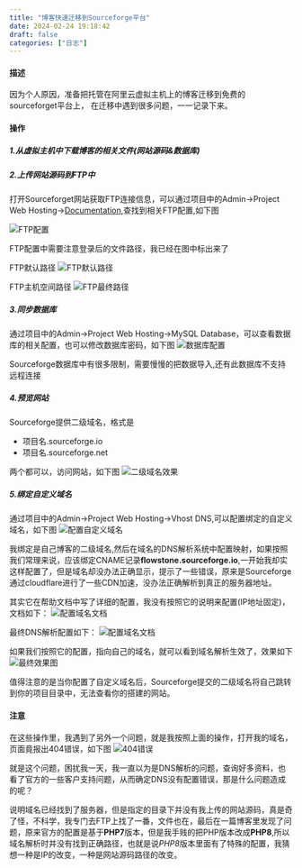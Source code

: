 ```yaml
---
title: "博客快速迁移到Sourceforge平台"
date: 2024-02-24 19:18:42
draft: false
categories: ["日志"]
---
```


#### 描述
因为个人原因，准备把托管在阿里云虚拟主机上的博客迁移到免费的sourceforget平台上，
在迁移中遇到很多问题，一一记录下来。

#### 操作
##### 1.从虚拟主机中下载博客的相关文件(网站源码&数据库)

##### 2.上传网站源码到FTP中
打开Sourceforget网站获取FTP连接信息，可以通过项目中的Admin->Project Web Hosting->[Documentation](https://sourceforge.net/p/forge/documentation/Project%20Web%20Services/),查找到相关FTP配置,如下图

![FTP配置](https://ueyao.github.io/image-hosting/blog/2024/0224/01.png)

FTP配置中需要注意登录后的文件路径，我已经在图中标出来了

FTP默认路径
![FTP默认路径](https://ueyao.github.io/image-hosting/blog/2024/0224/02.png)

FTP主机空间路径
![FTP最终路径](https://ueyao.github.io/image-hosting/blog/2024/0224/03.png)

##### 3.同步数据库
通过项目中的Admin->Project Web Hosting->MySQL Database，可以查看数据库的相关配置，也可以修改数据库密码，如下图
![数据库配置](https://ueyao.github.io/image-hosting/blog/2024/0224/04.png)

Sourceforge数据库中有很多限制，需要慢慢的把数据导入,还有此数据库不支持远程连接

##### 4.预览网站
Sourceforge提供二级域名，格式是
* 项目名.sourceforge.io
* 项目名.sourceforge.net

两个都可以，访问网站，如下图
![二级域名效果](https://ueyao.github.io/image-hosting/blog/2024/0224/05.png)

##### 5.绑定自定义域名
通过项目中的Admin->Project Web Hosting->Vhost DNS,可以配置绑定的自定义域名，如下图
![配置自定义域名](https://ueyao.github.io/image-hosting/blog/2024/0224/06.png)

我绑定是自己博客的二级域名,然后在域名的DNS解析系统中配置映射，如果按照我们常理来说，应该绑定CNAME记录**flowstone.sourceforge.io**,一开始我却实这样配置了，但是域名却没办法正确显示，提示了一些错误，原来是Sourceforge通过cloudflare进行了一些CDN加速，没办法正确解析到真正的服务器地址。

其实它在帮助文档中写了详细的配置，我没有按照它的说明来配置(IP地址固定)，文档如下：
![配置域名文档](https://ueyao.github.io/image-hosting/blog/2024/0224/07.png)

最终DNS解析配置如下：
![配置域名文档](https://ueyao.github.io/image-hosting/blog/2024/0224/10.png)


如果我们按照它的配置，指向自己的域名，就可以看到域名解析生效了，效果如下
![最终效果图](https://ueyao.github.io/image-hosting/blog/2024/0224/08.png)

值得注意的是当你配置了自定义域名后，Sourceforge提交的二级域名将自己跳转到你的项目目录中，无法查看你的搭建的网站。


#### 注意

在这些操作里，我遇到了另外一个问题，就是我按照上面的操作，打开我的域名，页面竟报出404错误，如下图
![404错误](https://ueyao.github.io/image-hosting/blog/2024/0224/09.png)

就是这个问题，困扰我一天，我一直以为是DNS解析的问题，查询好多资料，也看了官方的一些客户支持问题，从而确定DNS没有配置错误，那是什么问题造成的呢？

说明域名已经找到了服务器，但是指定的目录下并没有我上传的网站源码，真是奇了怪，不科学，我专门去FTP上找了一番，文件也在，最后在一篇博客里发现了问题，原来官方的配置是基于**PHP7**版本，但是我手贱的把PHP版本改成**PHP8**,所以域名解析时并没有找到正确路径，也就是说*PHP8*版本里面有了特殊的配置，我猜想一种是IP的改变，一种是网站源码路径的改变。




